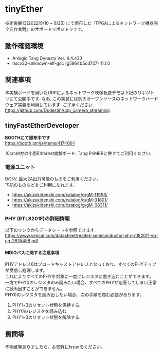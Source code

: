 # tinyEther
技術書展13(2022/9/10 ~ 9/25) にて頒布した『FPGAによるネットワーク機器完全自作実践』のサポートリポジトリです。

## 動作確認環境
- Anlogic Tang Dynasty Ver. 4.4.433
- riscv32-unknown-elf-gcc (g5964b5cd727) 11.1.0

## 関連事項
本実験ボードを用いたUDPによるネットワーク映像転送デモは下記のリポジトリにて公開中です. 
なお, この実装には別のオープンソースのネットワークハードウェア実装を利用しています. ご了承ください. 
https://github.com/Dudestin/udp_camera_streaming

## tinyFastEtherDeveloper 
**BOOTHにて頒布中です**  
https://booth.pm/ja/items/4174064

10cm四方の小型Ethernet実験ボード. 
Tang PriMERと併せてご利用ください. 

### 電源ユニット

DC5V, 最大2A出力可能のものをご利用ください。  
下記のものなどをご利用になれます。

- https://akizukidenshi.com/catalog/g/gM-11996/
- https://akizukidenshi.com/catalog/g/gM-01801/
- https://akizukidenshi.com/catalog/g/gM-08311/

### PHY (RTL8201F)の詳細情報

以下のリンクからデータシートを参照できます.  
https://www.verical.com/datasheet/realtek-semiconductor-phy-rtl8201f-vb-cg-2635458.pdf

#### MDIOバスに関する注意事項
PHYアドレス0はブロードキャストアドレスとなっており、すべてのPHYチップが受信し処理します。  
これによりすべてのPHYを対象に一度にレジスタに書き込むことができます。  
一方でPHY0のレジスタのみ読みたい場合、すべてのPHYが応答してしまい正常に読み出すことができません。  
PHY0のレジスタを読み出したい場合、次の手順を踏む必要があります。

1. PHY1~3のリセット状態を保持する.
2. PHY0のレジスタを読み込む.
3. PHY1~3のリセット状態を解除する.

## 質問等
不明点等ありましたら，お気軽にIssueをください。
